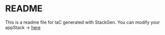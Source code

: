 # README
This is a readme file for IaC generated with StackGen.
You can modify your appStack -> [here](http://main.dev.stackgen.com/appstacks/cb03e179-87ce-46b5-aa57-c5bc72d5cd52)
